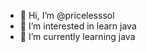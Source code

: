 - 👋 Hi, I’m @pricelesssol
- 👀 I’m interested in learn java
- 🌱 I’m currently learning java

<!---
pricelesssol/pricelesssol is a ✨ special ✨ repository because its `README.md` (this file) appears on your GitHub profile.
You can click the Preview link to take a look at your changes.
--->
